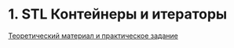 # 1. STL Контейнеры и итераторы
[Теоретический материал и практическое задание](https://github.com/IDragonThunderI/OOP2-STL_Containers_n_Iterators/blob/master/%D0%9B%D0%A01_STL%20%D0%BA%D0%BE%D0%BD%D1%82%D0%B5%D0%B9%D0%BD%D0%B5%D1%80%D1%8B%20%D0%B8%20%D0%B8%D1%82%D0%B5%D1%80%D0%B0%D1%82%D0%BE%D1%80%D1%8B_corr2.pdf)
